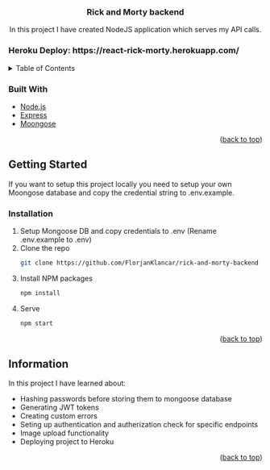 <div id="top"></div>

<h3 align="center">Rick and Morty backend</h3>
  <p align="center">
    In this project I have created NodeJS application which serves my API calls.
 
  </p>
</div>

<h3>Heroku Deploy: https://react-rick-morty.herokuapp.com/</h3>

<!-- TABLE OF CONTENTS -->
<details>
  <summary>Table of Contents</summary>
  <ol>
    <li>
      <a href="#about-the-project">About The Project</a>
      <ul>
        <li><a href="#built-with">Built With</a></li>
      </ul>
    </li>
    <li>
      <a href="#getting-started">Getting Started</a>
      <ul>
        <li><a href="#installation">Installation</a></li>
      </ul>
    </li>
    <li><a href="#information">Information</a></li>
  </ol>
</details>




### Built With

* [Node.js](https://nodejs.org/en/)
* [Express](https://expressjs.com/)
* [Moongose](https://mongoosejs.com/)


<p align="right">(<a href="#top">back to top</a>)</p>



<!-- GETTING STARTED -->
## Getting Started

If you want to setup this project locally you need to setup your own Moongose database and copy the credential string to .env.example.

### Installation

1. Setup Mongoose DB and copy credentials to .env (Rename .env.example to .env)
2. Clone the repo
   ```sh
   git clone https://github.com/FlorjanKlancar/rick-and-morty-backend
   ```
3. Install NPM packages
   ```sh
   npm install
   ```
4. Serve
    ```sh
    npm start
    ```

<p align="right">(<a href="#top">back to top</a>)</p>



## Information
In this project I have learned about:
* Hashing passwords before storing them to mongoose database
* Generating JWT tokens
* Creating custom errors
* Seting up authentication and autherization check for specific endpoints
* Image upload functionality
* Deploying project to Heroku


<p align="right">(<a href="#top">back to top</a>)</p>
